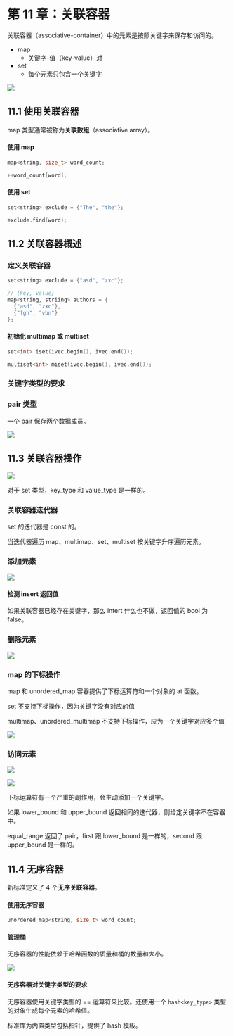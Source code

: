 # 第 11 章：关联容器

关联容器（associative-container）中的元素是按照关键字来保存和访问的。

- map
  - 关键字-值（key-value）对
- set
  - 每个元素只包含一个关键字

![](https://file.wangsijie.top/blog/202302200925839.jpeg)

## 11.1 使用关联容器

map 类型通常被称为**关联数组**（associative array）。

#### 使用 map

```c++
map<string, size_t> word_count;

++word_count[word];
```

#### 使用 set

```c++
set<string> exclude = {"The", "the"};

exclude.find(word);
```



## 11.2 关联容器概述

### 定义关联容器

```c++
set<string> exclude = {"asd", "zxc"};

// {key, value}
map<string, striing> authors = {
  {"asd", "zxc"},
  {"fgh", "vbn"}
};
```

#### 初始化 multimap 或 multiset

```c++
set<int> iset(ivec.begin(), ivec.end());

multiset<int> miset(ivec.begin(), ivec.end());
```

### 关键字类型的要求

### pair 类型

一个 pair 保存两个数据成员。

![](https://file.wangsijie.top/blog/202302211003051.jpeg)

## 11.3 关联容器操作

![](https://file.wangsijie.top/blog/202302230922458.jpeg)

对于 set 类型，key_type 和 value_type  是一样的。

### 关联容器迭代器

set 的迭代器是 const 的。

当迭代器遍历 map、multimap、set、multiset 按关键字升序遍历元素。

### 添加元素

![](https://file.wangsijie.top/blog/202302261325915.jpeg)

#### 检测 insert 返回值

如果关联容器已经存在关键字，那么 intert 什么也不做，返回值的 bool 为 false。

### 删除元素

![](https://file.wangsijie.top/blog/202302261400956.jpeg)

### map 的下标操作

map 和 unordered_map 容器提供了下标运算符和一个对象的 at 函数。

set  不支持下标操作，因为关键字没有对应的值

multimap、unordered_multimap 不支持下标操作，应为一个关键字对应多个值



![](https://file.wangsijie.top/blog/202302261409933.jpeg)

### 访问元素

![](https://file.wangsijie.top/blog/202302261455925.jpeg)

![](https://file.wangsijie.top/blog/202302261455672.jpeg)

下标运算符有一个严重的副作用，会主动添加一个关键字。

如果 lower_bound 和 upper_bound 返回相同的迭代器，则给定关键字不在容器中。

equal_range 返回了 pair，first 跟 lower_bound 是一样的，second 跟 upper_bound 是一样的。

## 11.4 无序容器

新标准定义了 4 个**无序关联容器**。

#### 使用无序容器

```c++
unordered_map<string, size_t> word_count;
```

#### 管理桶

无序容器的性能依赖于哈希函数的质量和桶的数量和大小。

![](https://file.wangsijie.top/blog/202303010859888.jpeg)

#### 无序容器对关键字类型的要求

无序容器使用关键字类型的 == 运算符来比较。还使用一个 `hash<key_type>` 类型的对象生成每个元素的哈希值。

标准库为内置类型包括指针，提供了 hash 模板。
